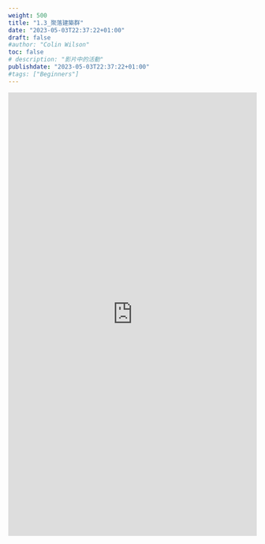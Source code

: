```yaml
---
weight: 500
title: "1.3_聚落建築群"
date: "2023-05-03T22:37:22+01:00"
draft: false
#author: "Colin Wilson"
toc: false
# description: "影片中的活動"
publishdate: "2023-05-03T22:37:22+01:00"
#tags: ["Beginners"]
---
```


<iframe src=
"https://muz-dataset.streamlit.app/~/+/?csv=
https://raw.githubusercontent.com/muse-101/muz-dataset/main/1.3_聚落建築群v20220812.csv"
width="100%" height="900" style="border:0;" loading="lazy"></iframe>